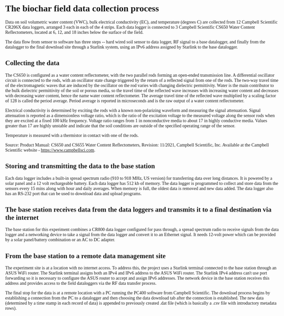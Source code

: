<style>
  html {
    color: #1a1a1a;
    background-color: #fdfdfd;
  }
  body {
    margin: 0 auto;
    max-width: 1500px;
    padding: 50px;
    hyphens: auto;
    overflow-wrap: break-word;
    text-rendering: optimizeLegibility;
    font-kerning: normal;
    font-family: Georgia, serif;
  }
  img {
    max-width: 100%;
    display: block;
    margin-left: auto;
    margin-right: auto;
  }
  figure {
    text-align: center;
    margin: 1em auto;
  }
  figcaption {
    font-style: italic;
    font-size: 0.9em;
    margin-top: 0.25em;
  }
  table {
    width: auto;
    border-collapse: collapse;
    margin: 1em auto;
    overflow-x: auto;
    display: block;
    font-variant-numeric: lining-nums tabular-nums;
  }
  th, td {
    padding: 0.5em;
  }
  table caption {
    font-weight: bold;
    caption-side: top;
    text-align: center;
    margin-bottom: 0.5em;
  }
</style><h1 id="the-biochar-field-data-collection-process">The biochar field data collection process</h1>
<p>Data on soil volumetric water content (VWC), bulk electrical conductivity (EC), and temperature (degrees C) are collected from 12 Campbell Scientific CR206X data loggers, arranged 3 each in each of the 4 strips. Each data logger is connected to 3 Campbell Scientific CS650 Water Content Reflectometers, located at 6, 12, and 18 inches below the surface of the field.</p>
<p>The data flow from sensor to software has three steps -- hard wired soil sensor to data logger, RF signal to a base datalogger, and finally from the datalogger to the final download site through a Starlink system, using an IPv6 address assigned by Starlink to the base datalogger.</p>
<h2 id="collecting-the-data">Collecting the data</h2>
<p>The CS650 is configured as a water content reflectometer, with the two parallel rods forming an open-ended transmission line. A differential oscillator circuit is connected to the rods, with an oscillator state change triggered by the return of a reflected signal from one of the rods. The two-way travel time of the electromagnetic waves that are induced by the oscillator on the rod varies with changing dielectric permittivity. Water is the main contributor to the bulk dielectric permittivity of the soil or porous media, so the travel time of the reflected wave increases with increasing water content and decreases with decreasing water content, hence the name water content reflectometer. The average travel time of the reflected wave multiplied by a scaling factor of 128 is called the period average. Period average is reported in microseconds and is the raw output of a water content reflectometer.</p>
<p>Electrical conductivity is determined by exciting the rods with a known non-polarizing waveform and measuring the signal attenuation. Signal attenuation is reported as a dimensionless voltage ratio, which is the ratio of the excitation voltage to the measured voltage along the sensor rods when they are excited at a fixed 100 kHz frequency. Voltage ratio ranges from 1 in nonconductive media to about 17 in highly conductive media. Values greater than 17 are highly unstable and indicate that the soil conditions are outside of the specified operating range of the sensor.</p>
<p>Temperature is measured with a thermistor in contact with one of the rods.</p>
<p>Source: Product Manual: CS650 and CS655 Water Content Reflectometers, Revision: 11/2021, Campbell Scientific, Inc. Available at the Campbell Scientific website - <a href="https://www.campbellsci.com"><u>https://www.campbellsci.com</u></a>.</p>
<h2 id="storing-and-transmitting-the-data-to-the-base-station">Storing and transmitting the data to the base station</h2>
<p>Each data logger includes a built-in spread spectrum radio (910 to 918 MHz, US version) for transferring data over long distances. It is powered by a solar panel and a 12 volt rechargeable battery. Each data logger has 512 kb of memory. The data logger is programmed to collect and store data from the sensors every 15 mins along with hour and daily averages. When memory is full, the oldest data is removed and new data added. The data logger also has an RS-232 port that can be used to download data and upload programs.</p>
<h2 id="the-base-station-receives-data-from-the-data-loggers-and-transmits-it-to-a-final-destination-via-the-internet">The base station receives data from the data loggers and transmits it to a final destination via the internet</h2>
<p>The base station for this experiment combines a CR800 data logger configured for pass through, a spread spectrum radio to receive signals from the data logger and a networking device to take a signal from the data logger and convert it to an Ethernet signal. It needs 12-volt power which can be provided by a solar panel/battery combination or an AC to DC adapter.</p>
<h2 id="from-the-base-station-to-a-remote-data-management-site">From the base station to a remote data management site</h2>
<p>The experiment site is at a location with no internet access. To address this, the project uses a Starlink terminal connected to the base station through an ASUS WiFi router. The Starlink terminal assigns both an IPv4 and IPv6 address to the ASUS WiFi router. The Starlink IPv4 address can't use port forwarding so it is necessary to configure the ASUS router to accept and assign IPv6 addresses. The network device in the base station receives this address and provides access to the field dataloggers via the RF data transfer process.</p>
<p>The final stop for the data is at a remote location with a PC running the PC400 software from Campbell Scientific. The download process begins by establishing a connection from the PC to a datalogger and then choosing the data download tab after the connection is established. The new data (determined by a time stamp in each record of data) is appended to previously created .dat file (which is basically a .csv file with introductory metadata rows).</p>
